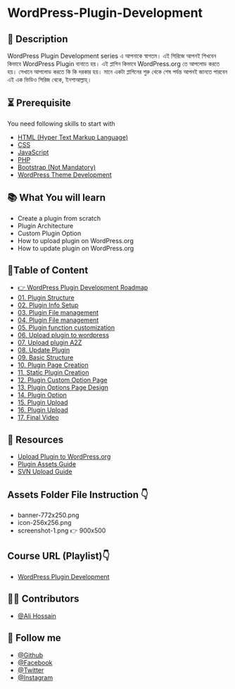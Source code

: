 # WordPress-Plugin-Development

## 📝 Description
WordPress Plugin Development series এ আপনাকে স্বাগতম। এই সিরিজে আপনই শিখবেন কিভাবে WordPress Plugin বানাতে হয়। এই প্লাগিন কিভাবে WordPress.org তে আপলোড করতে হয়। সেখানে আপলোড করতে কি কি দরকার হয়। মানে একটা প্লাগিনের শুরু থেকে শেষ পর্যন্ত আপনই জানতে পারবেন এই এক ভিডিও সিরিজ থেকে, ইনশাআল্লাহ্‌। 

## ⏳ Prerequisite
You need following skills to start with
- [HTML (Hyper Text Markup Language)](https://youtu.be/BSvo4i5t-Kg)
- [CSS](https://youtube.com/playlist?list=PLSNRR4BKcowA9IsN4F5utx7OlWUdN0RZV)
- [JavaScript](https://youtu.be/HouzPhGpeGs)
- [PHP](https://youtu.be/_TST9dVptls)
- [Bootstrap (Not Mandatory)](https://youtu.be/8ia2D1aTYWc)
- [WordPress Theme Development](https://youtu.be/sni9ZUIJDhY)

## 📚 What You will learn
- Create a plugin from scratch
- Plugin Architecture
- Custom Plugin Option
- How to upload plugin on WordPress.org
- How to update plugin on WordPress.org

## 🎯Table of Content
 - [👉 WordPress Plugin Development Roadmap](https://youtu.be/bgV-OBceMoE)
 - [01. Plugin Structure](https://youtu.be/pJZWgAWu7LQ)
 - [02. Plugin Info Setup](https://youtu.be/4ITOqkqU5IM)
 - [03. Plugin File management](https://youtu.be/Ik9Zer6AW5U)
 - [04. Plugin File management](https://youtu.be/2NcPceU_2F4)
 - [05. Plugin function customization](https://youtu.be/e3i9QhsEufw)
 - [06. Upload plugin to wordpress](https://youtu.be/4VJ4tjAxXiI)
 - [07. Upload plugin A2Z](https://youtu.be/AXDJcTfLwME)
 - [08. Update Plugin](https://youtu.be/7lV_y9wqyiY)
 - [09. Basic Structure](https://youtu.be/A3idnTr8WeE)
 - [10. Plugin Page Creation](https://youtu.be/VLBbuZLb29w) 
 - [11. Static Plugin Creation](https://youtu.be/B0C8t7iJ8Gs)  
 - [12. Plugin Custom Option Page](https://youtu.be/7MPKHlm3CzM) 
 - [13. Plugin Options Page Design](https://youtu.be/CMPqNH2Cujw)  
 - [14. Plugin Option](https://youtu.be/ERks38ZFPOI)  
 - [15. Plugin Upload](https://youtu.be/MCqFNpgYgQs) 
 - [16. Plugin Upload](https://youtu.be/833Jshhd3Z0)  
 - [17. Final Video](https://youtu.be/UQ_eOY4cZlc)  
 

## 🍕 Resources
 - [Upload Plugin to WordPress.org](https://wordpress.org/plugins/developers/add/)
 - [Plugin Assets Guide](https://developer.wordpress.org/plugins/wordpress-org/plugin-assets/)
 - [SVN Upload Guide](https://developer.wordpress.org/plugins/wordpress-org/how-to-use-subversion/)
 
## Assets Folder File Instruction 👇
 - banner-772x250.png
 - icon-256x256.png
 - screenshot-1.png   👉 900x500


## Course URL (Playlist)👇
 - [WordPress Plugin Development](https://www.youtube.com/watch?v=bgV-OBceMoE&list=PLSNRR4BKcowCkeAxfdtTsLqwR0LJYwDaz)


## 🧑‍💻 Contributors
- [@Ali Hossain](https://github.com/shovoalways/)


## 🥰 Follow me
- [@Github](https://github.com/shovoalways/) 
- [@Facebook](https://facebook.com/shovoalways/) 
- [@Twitter](https://twitter.com/shovoalways/) 
- [@Instagram](https://instagram.com/shovoalways/) 
